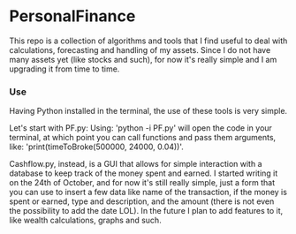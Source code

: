 # PersonalFinance

This repo is a collection of algorithms and tools that I find useful to deal with calculations, forecasting and handling of my assets.
Since I do not have many assets yet (like stocks and such), for now it's really simple and I am upgrading it from time to time.

### Use

Having Python installed in the terminal, the use of these tools is very simple.

Let's start with PF.py:
Using: 'python -i PF.py' will open the code in your terminal, at which point you can call functions and pass them arguments, like: 'print(timeToBroke(500000, 24000, 0.04))'.

Cashflow.py, instead, is a GUI that allows for simple interaction with a database to keep track of the money spent and earned. I started writing it on the 24th of October, and for now it's still really simple, just a form that you can use to insert a few data like name of the transaction, if the money is spent or earned, type and description, and the amount (there is not even the possibility to add the date LOL). In the future I plan to add features to it, like wealth calculations, graphs and such. 
